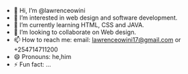 - 👋 Hi, I’m @lawrenceowini
- 👀 I’m interested in web design and software development.
- 🌱 I’m currently learning HTML, CSS and JAVA.
- 💞️ I’m looking to collaborate on Web design.
- 📫 How to reach me: email: lawrenceowini17@gmail.com or +254714711200
- 😄 Pronouns: he,him
- ⚡ Fun fact: ...

<!---
lawrenceowini/lawrenceowini is a ✨ special ✨ repository because its `README.md` (this file) appears on your GitHub profile.
You can click the Preview link to take a look at your changes.
--->
